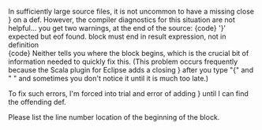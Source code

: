 In sufficiently large source files, it is not uncommon to have a missing close } on a def. However, the compiler diagnostics for this situation are not helpful... you get two warnings, at the end of the source:
{code}
'}' expected but eof found.
block must end in result expression, not in definition	
{code}
Neither tells you where the block begins, which is the
crucial bit of information needed to quickly fix this.
(This problem occurs frequently because the Scala plugin
for Eclipse adds a closing } after you type "{" and " "
and sometimes you don't notice it until it is much too late.)

To fix such errors, I'm forced into trial and error 
of adding } until I can find the offending def.

Please list the line number location of the beginning
of the block.

